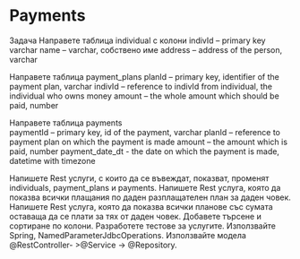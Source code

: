 # Payments
 
Задача
Направете таблица individual с колони
indivId – primary key varchar
name – varchar, собствено име
address – address of the person, varchar

Направете таблица  payment_plans
planId – primary key, identifier of the payment plan, varchar
indivId – reference to indivId from individual, the individual who owns money
amount – the whole amount which should be paid, number
	
Направете таблица payments  
paymentId – primary key, id of the payment, varchar
planId – reference to payment plan on which the payment is made
amount – the amount which is paid, number
payment_date_dt   - the date on which the payment is made, datetime with timezone

Напишете Rest услуги, с които да се въвеждат, показват, променят individuals, payment_plans и payments.
Напишете Rest услуга, която да показва всички плащания по даден разплащателен план за даден човек.
Напишете Rest услуга, която да показва всички планове със сумата оставаща да се плати за тях от даден човек. Добавете търсене и сортиране по колони.
Разработете тестове за услугите.
Използвайте Spring, NamedParameterJdbcOperations. Използвайте модела @RestController- >@Service -> @Repository. 

